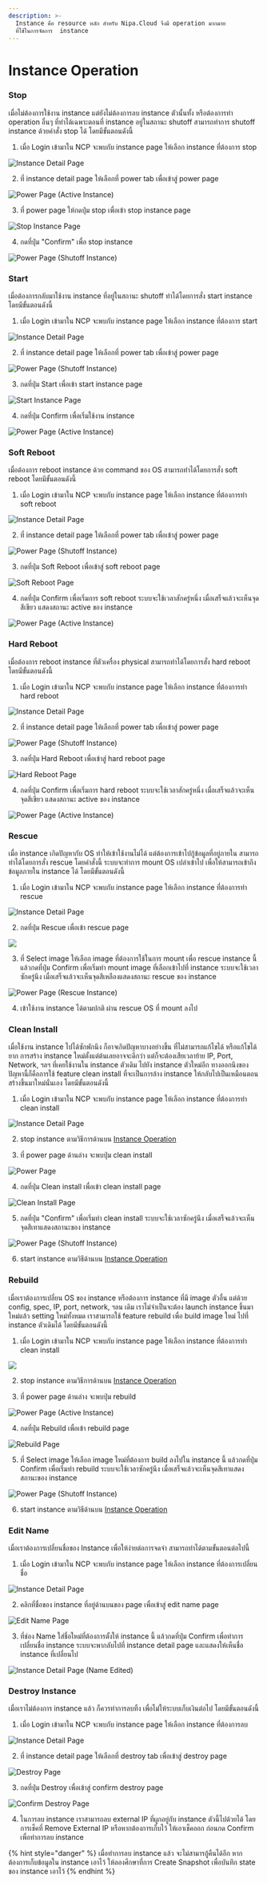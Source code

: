 ```yaml
---
description: >-
  Instance คือ resource หลัก สำหรับ Nipa.Cloud จึงมี operation มากมาย
  ที่ใช้ในการจัดการ  instance
---
```


# Instance Operation

### Stop

เมื่อไม่ต้องการใช้งาน instance แต่ยังไม่ต้องการลบ instance ตัวนั้นทั้ง หรือต้องการทำ operation อื่นๆ ที่ทำได้เฉพาะตอนที่ instance อยู่ในสถานะ shutoff สามารถทำการ shutoff instance ด้วยคำสั่ง stop ได้ โดยมีขั้นตอนดังนี้

1. เมื่อ Login เข้ามาใน NCP จะพบกับ instance page ให้เลือก instance ที่ต้องการ stop

![Instance Detail Page](../.gitbook/assets/cleaninstall02.png)

2. ที่ instance detail page ให้เลือกที่ power tab เพื่อเข้าสู่ power page

![Power Page \(Active Instance\)](../.gitbook/assets/cleaninstall03.png)

3. ที่ power page ให้กดปุ่ม stop เพื่อเข้า stop instance page

![Stop Instance Page](../.gitbook/assets/cleaninstall04.png)

4. กดที่ปุ่ม "Confirm" เพื่อ stop instance 

![Power Page \(Shutoff Instance\)](../.gitbook/assets/cleaninstall05.png)



### Start 

เมื่อต้องการกลับมาใช้งาน instance ที่อยู่ในสถานะ shutoff ทำได้โดยการสั่ง start instance โดยมีขั้นตอนดังนี้

1. เมื่อ Login เข้ามาใน NCP จะพบกับ instance page ให้เลือก instance ที่ต้องการ start

![Instance Detail Page](../.gitbook/assets/cleaninstall02.png)

2. ที่ instance detail page ให้เลือกที่ power tab เพื่อเข้าสู่ power page

![Power Page \(Shutoff Instance\)](../.gitbook/assets/cleaninstall09.png)

3. กดที่ปุ่ม Start เพื่อเข้า start instance page

![Start Instance Page](../.gitbook/assets/cleaninstall10.png)

4. กดที่ปุ่ม Confirm เพื่อเริ่มใช้งาน instance

![Power Page \(Active Instance\)](../.gitbook/assets/cleaninstall11.png)



### Soft Reboot

เมื่อต้องการ reboot instance ด้วย command ของ OS สามารถทำได้โดยการสั่ง soft reboot โดยมีขั้นตอนดังนี้

1. เมื่อ Login เข้ามาใน NCP จะพบกับ instance page ให้เลือก instance ที่ต้องการทำ soft reboot

![Instance Detail Page](../.gitbook/assets/cleaninstall02.png)

2. ที่ instance detail page ให้เลือกที่ power tab เพื่อเข้าสู่ power page

![Power Page \(Shutoff Instance\)](../.gitbook/assets/cleaninstall09.png)

3. กดที่ปุ่ม Soft Reboot เพื่อเข้าสู่ soft reboot page

![Soft Reboot Page](../.gitbook/assets/softreboot01.png)

4. กดที่ปุ่ม Confirm เพื่อเริ่มการ soft reboot ระบบจะใช้เวลาสักครู่หนึ่ง เมื่อเสร็จแล้วจะเห็นจุดสีเขียว แสดงสถานะ active ของ instance

![Power Page \(Active Instance\)](../.gitbook/assets/cleaninstall11.png)



### Hard Reboot

เมื่อต้องการ reboot instance ที่ตัวเครื่อง physical สามารถทำได้โดยการสั่ง hard reboot โดยมีขั้นตอนดังนี้

1. เมื่อ Login เข้ามาใน NCP จะพบกับ instance page ให้เลือก instance ที่ต้องการทำ hard reboot

![Instance Detail Page](../.gitbook/assets/cleaninstall02.png)

2. ที่ instance detail page ให้เลือกที่ power tab เพื่อเข้าสู่ power page

![Power Page \(Shutoff Instance\)](../.gitbook/assets/cleaninstall09.png)

3. กดที่ปุ่ม Hard Reboot เพื่อเข้าสู่ hard reboot page

![Hard Reboot Page](../.gitbook/assets/hardreboot01.png)

4. กดที่ปุ่ม Confirm เพื่อเริ่มการ hard reboot ระบบจะใช้เวลาสักครู่หนึ่ง เมื่อเสร็จแล้วจะเห็นจุดสีเขียว แสดงสถานะ active ของ instance

![Power Page \(Active Instance\)](../.gitbook/assets/cleaninstall11.png)



### Rescue

เมื่อ instance เกิดปัญหากับ OS ทำให้เข้าใช้งานไม่ได้ แต่ต้องการเข้าไปกู้ข้อมูลที่อยู่ภายใน สามารถทำได้โดยการสั่ง rescue โดยคำสั่งนี้ ระบบจะทำการ mount OS เปล่าเข้าไป เพื่อให้สามารถเข้าถึงข้อมูลภายใน instance ได้ โดยมีขั้นตอนดังนี้

1. เมื่อ Login เข้ามาใน NCP จะพบกับ instance page ให้เลือก instance ที่ต้องการทำ rescue

![Instance Detail Page](../.gitbook/assets/cleaninstall02.png)

2. กดที่ปุ่ม Rescue เพื่อเข้า rescue page

![](../.gitbook/assets/rescue01.png)

3. ที่ Select image ให้เลือก image ที่ต้องการใช้ในการ mount เพื่อ rescue instance นี้ แล้วกดที่ปุ่ม Confirm เพื่อเริ่มทำ mount image ที่เลือกเข้าไปที่ instance ระบบจะใช้เวลาซักครู่นึง เมื่อเสร็จแล้วจะเห็นจุดสีเหลืองแสดงสถานะ rescue ของ instance

![Power Page \(Rescue Instance\)](../.gitbook/assets/rescue02.png)

4. เข้าใช้งาน instance ได้ตามปกติ ผ่าน rescue OS ที่ mount ลงไป



### Clean Install

เมื่อใช้งาน instance ไปได้ซักพักนึง ก็อาจเกิดปัญหาบางอย่างขึ้น ที่ไม่สามารถแก้ไขได้ หรือแก้ไขได้ยาก การสร้าง instance ใหม่ตั้งแต่ต้นเลยอาจจะดีกว่า แต่ก็จะต้องเสียเวลาย้าย IP, Port, Network, ฯลฯ ที่เคยใช้งานใน instance ตัวเดิม ไปยัง instance ตัวใหม่อีก ทางออกนึงของปัญหานี้ก็คือการใช้ feature clean install ที่จะเป็นการล้าง instance ให้กลับไปเป็นเหมือนตอนสร้างขึ้นมาใหม่นั่นเอง โดยมีขั้นตอนดังนี้

1. เมื่อ Login เข้ามาใน NCP จะพบกับ instance page ให้เลือก instance ที่ต้องการทำ clean install

![Instance Detail Page](../.gitbook/assets/cleaninstall02.png)

2. stop instance ตามวิธีการด้านบน [Instance Operation](instance-operation.md#stop)

3. ที่ power page ด้านล่าง จะพบปุ่ม clean install

![Power Page](../.gitbook/assets/cleaninstall06.png)

4. กดที่ปุ่ม Clean install เพื่อเข้า clean install page

![Clean Install Page](../.gitbook/assets/cleaninstall07.png)

5. กดที่ปุ่ม "Confirm" เพื่อเริ่มทำ clean install ระบบจะใช้เวลาซักครู่นึง เมื่อเสร็จแล้วจะเห็นจุดสีเทาแสดงสถานะของ instance

![Power Page \(Shutoff Instance\)](../.gitbook/assets/cleaninstall09.png)

6. start instance ตามวิธีด้านบน [Instance Operation](instance-operation.md#start)



### Rebuild

เมื่อเราต้องการเปลี่ยน OS ของ instance หรือต้องการ instance ที่มี image ตัวอื่น แต่ด้วย config, spec, IP, port, network, ฯลน เดิม เราไม่จำเป็นจะต้อง launch instance ขึ้นมาใหม่แล้ว setting ใหม่ทั้งหมด เราสามารถใช้ feature rebuild เพื่อ build image ใหม่ ไปที่ instance ตัวเดิมได้ โดยมีขั้นตอนดังนี้

1. เมื่อ Login เข้ามาใน NCP จะพบกับ instance page ให้เลือก instance ที่ต้องการทำ clean install

![](../.gitbook/assets/cleaninstall02.png)

2. stop instance ตามวิธีการด้านบน [Instance Operation](instance-operation.md#stop)

3. ที่ power page ด้านล่าง จะพบปุ่ม rebuild

![Power Page \(Active Instance\)](../.gitbook/assets/cleaninstall06.png)

4. กดที่ปุ่ม Rebuild เพื่อเข้า rebuild page

![Rebuild Page](../.gitbook/assets/rebuild01%20%281%29.png)

5. ที่ Select image ให้เลือก image ใหม่ที่ต้องการ build ลงไปใน instance นี้ แล้วกดที่ปุ่ม Confirm เพื่อเริ่มทำ rebuild ระบบจะใช้เวลาซักครู่นึง เมื่อเสร็จแล้วจะเห็นจุดสีเทาแสดงสถานะของ instance

![Power Page \(Shutoff Instance\)](../.gitbook/assets/cleaninstall09.png)

6. start instance ตามวิธีด้านบน [Instance Operation](instance-operation.md#start)



### Edit Name

เมื่อเราต้องการเปลี่ยนชื่อของ Instance เพื่อให้ง่ายต่อการจดจำ สามารถทำได้ตามขั้นตอนต่อไปนี้

1. เมื่อ Login เข้ามาใน NCP จะพบกับ instance page ให้เลือก instance ที่ต้องการเปลี่ยนชื่อ

![Instance Detail Page](../.gitbook/assets/cleaninstall03.png)

2. คลิกที่ชื่อของ instance ที่อยู่ด้านบนของ page เพื่อเข้าสู่ edit name page

![Edit Name Page](../.gitbook/assets/editname01.png)

3. ที่ช่อง Name ใส่ชื่อใหม่ที่ต้องการตั้งให้ instance นี้ แล้วกดที่ปุ่ม Confirm เพื่อทำการเปลี่ยนชื่อ instance ระบบจะพากลับไปที่ instance detail page และแสดงให้เห็นชื่อ instance ที่เปลี่ยนไป

![Instance Detail Page \(Name Edited\)](../.gitbook/assets/editname02.png)



### Destroy Instance

เมื่อเราไม่ต้องการ instance แล้ว ก็ควรทำการลบทิ้ง เพื่อไม่ให้ระบบเก็บเงินต่อไป โดยมีขั้นตอนดังนี้

1. เมื่อ Login เข้ามาใน NCP จะพบกับ instance page ให้เลือก instance ที่ต้องการลบ

![Instance Detail Page](../.gitbook/assets/cleaninstall03.png)

2. ที่ instance detail page ให้เลือกที่ destroy tab เพื่อเข้าสู่ destroy page

![Destroy Page](../.gitbook/assets/destroy01.png)

3. กดที่ปุ่ม Destroy เพื่อเข้าสู่ confirm destroy page

![Confirm Destroy Page](../.gitbook/assets/destroy02.png)

4. ในการลบ instance เราสามารถลบ external IP ที่ผูกอยู่กับ instance ตัวนี้ไปด้วยได้ โดยการเช็คที่ Remove External IP หรือหากต้องการเก็บไว้ ให้เอาเช็คออก ก่อนกด Confirm เพื่อทำการลบ instance 

{% hint style="danger" %}
เมื่อทำการลบ instance แล้ว จะไม่สามารถู้คืนได้อีก หากต้องการเก็บข้อมูลใน instance เอาไว้ ให้ลองศึกษาที่การ Create Snapshot เพื่อบันทึก state ของ instance เอาไว้ 
{% endhint %}





